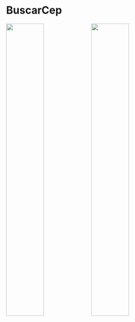 # BuscarCep
<div display="flex" justify-content="space-around">
  <img width="45%" src="https://github.com/Anjaxter/BuscarCep/assets/145287049/9489639b-c440-4c53-a829-3576830f6016"/>
  <img width="45%" src="[https://github.com/Anjaxter/BuscarCep/assets/145287049/8ea7d13f-219e-4c2c-ac73-94b2dc881855](https://github.com/Anjaxter/BuscarCep/assets/145287049/b77fc31a-901a-4321-b007-7346e5cb7a2e)https://github.com/Anjaxter/BuscarCep/assets/145287049/b77fc31a-901a-4321-b007-7346e5cb7a2e"/>
</div>


